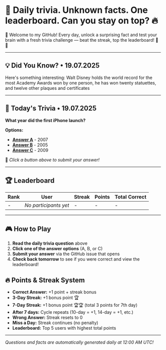 # 🧠 Daily trivia. Unknown facts. One leaderboard. Can you stay on top? 🔥

👋 Welcome to my GitHub! Every day, unlock a surprising fact and test your brain with a fresh trivia challenge — beat the streak, top the leaderboard! 🧠🔥

---

## 💡 Did You Know? • 19.07.2025

Here's something interesting: Walt Disney holds the world record for the most Academy Awards won by one person, he has won twenty statuettes, and twelve other plaques and certificates

---

## 🎯 Today's Trivia • 19.07.2025

**What year did the first iPhone launch?**

**Options:**
- **[Answer A](https://github.com/NotTo60/NotTo60/issues/new?title=Trivia+Answer+A&body=%F0%9F%8E%AF%20Just%20click%20%27Submit%20new%20issue%27%20to%20submit%20your%20answer%21%20No%20need%20to%20change%20anything%20else%20-%20your%20choice%20is%20already%20in%20the%20title%21%20%F0%9F%9A%80%0A%0A%2A%2AAnswer%3A%2A%2A%202007)** - 2007
- **[Answer B](https://github.com/NotTo60/NotTo60/issues/new?title=Trivia+Answer+B&body=%F0%9F%8E%AF%20Just%20click%20%27Submit%20new%20issue%27%20to%20submit%20your%20answer%21%20No%20need%20to%20change%20anything%20else%20-%20your%20choice%20is%20already%20in%20the%20title%21%20%F0%9F%9A%80%0A%0A%2A%2AAnswer%3A%2A%2A%202005)** - 2005
- **[Answer C](https://github.com/NotTo60/NotTo60/issues/new?title=Trivia+Answer+C&body=%F0%9F%8E%AF%20Just%20click%20%27Submit%20new%20issue%27%20to%20submit%20your%20answer%21%20No%20need%20to%20change%20anything%20else%20-%20your%20choice%20is%20already%20in%20the%20title%21%20%F0%9F%9A%80%0A%0A%2A%2AAnswer%3A%2A%2A%202009)** - 2009

📝 *Click a button above to submit your answer!*

---

## 🏆 Leaderboard

| Rank | User | Streak | Points | Total Correct |
|------|------|--------|--------|---------------|
| - | *No participants yet* | - | - | - |

---


## 🎮 How to Play

1. **Read the daily trivia question** above
2. **Click one of the answer options** (A, B, or C)
3. **Submit your answer** via the GitHub issue that opens
4. **Check back tomorrow** to see if you were correct and view the leaderboard!

## 🔥 Points & Streak System

- **Correct Answer:** +1 point + streak bonus
- **3-Day Streak:** +1 bonus point 🏆
- **7-Day Streak:** +1 bonus point 🏆🏆 (total 3 points for 7th day)
- **After 7 days:** Cycle repeats (10-day = +1, 14-day = +1, etc.)
- **Wrong Answer:** Streak resets to 0
- **Miss a Day:** Streak continues (no penalty)
- **Leaderboard:** Top 5 users with highest total points

---

*Questions and facts are automatically generated daily at 12:00 AM UTC!*

